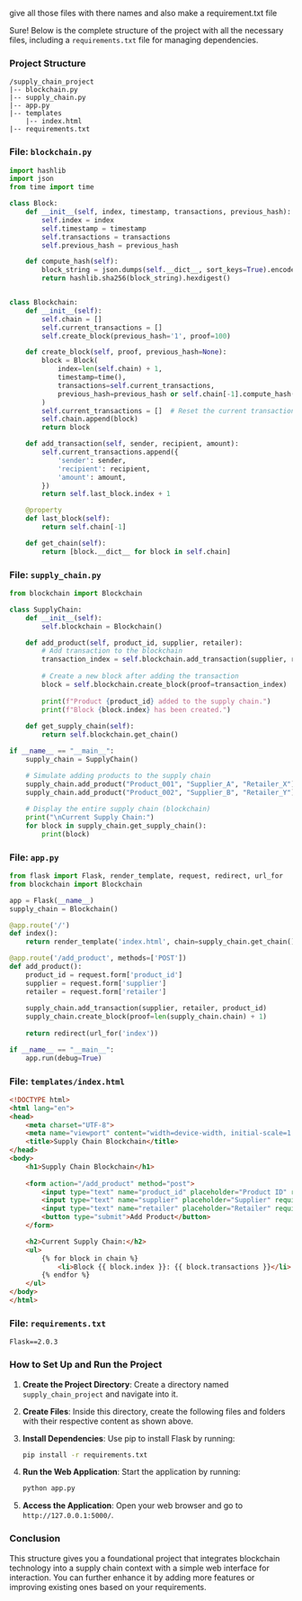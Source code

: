 give all those files with there names and also make a requirement.txt file

Sure! Below is the complete structure of the project with all the necessary files, including a `requirements.txt` file for managing dependencies.

### Project Structure

```
/supply_chain_project
|-- blockchain.py
|-- supply_chain.py
|-- app.py
|-- templates
    |-- index.html
|-- requirements.txt
```

### File: `blockchain.py`

```python
import hashlib
import json
from time import time

class Block:
    def __init__(self, index, timestamp, transactions, previous_hash):
        self.index = index
        self.timestamp = timestamp
        self.transactions = transactions
        self.previous_hash = previous_hash

    def compute_hash(self):
        block_string = json.dumps(self.__dict__, sort_keys=True).encode()
        return hashlib.sha256(block_string).hexdigest()


class Blockchain:
    def __init__(self):
        self.chain = []
        self.current_transactions = []
        self.create_block(previous_hash='1', proof=100)

    def create_block(self, proof, previous_hash=None):
        block = Block(
            index=len(self.chain) + 1,
            timestamp=time(),
            transactions=self.current_transactions,
            previous_hash=previous_hash or self.chain[-1].compute_hash(),
        )
        self.current_transactions = []  # Reset the current transactions list
        self.chain.append(block)
        return block

    def add_transaction(self, sender, recipient, amount):
        self.current_transactions.append({
            'sender': sender,
            'recipient': recipient,
            'amount': amount,
        })
        return self.last_block.index + 1

    @property
    def last_block(self):
        return self.chain[-1]

    def get_chain(self):
        return [block.__dict__ for block in self.chain]
```

### File: `supply_chain.py`

```python
from blockchain import Blockchain

class SupplyChain:
    def __init__(self):
        self.blockchain = Blockchain()

    def add_product(self, product_id, supplier, retailer):
        # Add transaction to the blockchain
        transaction_index = self.blockchain.add_transaction(supplier, retailer, product_id)
        
        # Create a new block after adding the transaction
        block = self.blockchain.create_block(proof=transaction_index)
        
        print(f"Product {product_id} added to the supply chain.")
        print(f"Block {block.index} has been created.")
    
    def get_supply_chain(self):
        return self.blockchain.get_chain()

if __name__ == "__main__":
    supply_chain = SupplyChain()

    # Simulate adding products to the supply chain
    supply_chain.add_product("Product_001", "Supplier_A", "Retailer_X")
    supply_chain.add_product("Product_002", "Supplier_B", "Retailer_Y")
    
    # Display the entire supply chain (blockchain)
    print("\nCurrent Supply Chain:")
    for block in supply_chain.get_supply_chain():
        print(block)
```

### File: `app.py`

```python
from flask import Flask, render_template, request, redirect, url_for
from blockchain import Blockchain

app = Flask(__name__)
supply_chain = Blockchain()

@app.route('/')
def index():
    return render_template('index.html', chain=supply_chain.get_chain())

@app.route('/add_product', methods=['POST'])
def add_product():
    product_id = request.form['product_id']
    supplier = request.form['supplier']
    retailer = request.form['retailer']
    
    supply_chain.add_transaction(supplier, retailer, product_id)
    supply_chain.create_block(proof=len(supply_chain.chain) + 1)
    
    return redirect(url_for('index'))

if __name__ == "__main__":
    app.run(debug=True)
```

### File: `templates/index.html`

```html
<!DOCTYPE html>
<html lang="en">
<head>
    <meta charset="UTF-8">
    <meta name="viewport" content="width=device-width, initial-scale=1.0">
    <title>Supply Chain Blockchain</title>
</head>
<body>
    <h1>Supply Chain Blockchain</h1>
    
    <form action="/add_product" method="post">
        <input type="text" name="product_id" placeholder="Product ID" required>
        <input type="text" name="supplier" placeholder="Supplier" required>
        <input type="text" name="retailer" placeholder="Retailer" required>
        <button type="submit">Add Product</button>
    </form>

    <h2>Current Supply Chain:</h2>
    <ul>
        {% for block in chain %}
            <li>Block {{ block.index }}: {{ block.transactions }}</li>
        {% endfor %}
    </ul>
</body>
</html>
```

### File: `requirements.txt`

```plaintext
Flask==2.0.3
```

### How to Set Up and Run the Project

1. **Create the Project Directory**:
   Create a directory named `supply_chain_project` and navigate into it.

2. **Create Files**:
   Inside this directory, create the following files and folders with their respective content as shown above.

3. **Install Dependencies**:
   Use pip to install Flask by running:

   ```bash
   pip install -r requirements.txt
   ```

4. **Run the Web Application**:
   Start the application by running:

   ```bash
   python app.py
   ```

5. **Access the Application**:
   Open your web browser and go to `http://127.0.0.1:5000/`.

### Conclusion

This structure gives you a foundational project that integrates blockchain technology into a supply chain context with a simple web interface for interaction. You can further enhance it by adding more features or improving existing ones based on your requirements.

